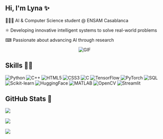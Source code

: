 ## Hi, I'm Lyna ​✨
👩🏻‍💻 AI & Computer Science student @ ENSAM Casablanca </p>
⚛︎ Developing innovative intelligent systems to solve real-world problems</p>
⌨ Passionate about advancing AI through research</p>

<p align="center">
    <img alt="GIF" src="https://media4.giphy.com/media/11KzOet1ElBDz2/giphy.gif" />
</p>

## Skills 👩‍💻
![Python](https://img.shields.io/badge/python-3670A0?style=for-the-badge&logo=python&logoColor=ffdd54) ![C++](https://img.shields.io/badge/c++-%2300599C.svg?style=for-the-badge&logo=c%2B%2B&logoColor=white) ![HTML5](https://img.shields.io/badge/html5-%23E34F26.svg?style=for-the-badge&logo=html5&logoColor=white) ![CSS3](https://img.shields.io/badge/css3-%231572B6.svg?style=for-the-badge&logo=css3&logoColor=white) ![C](https://img.shields.io/badge/c-%2300599C.svg?style=for-the-badge&logo=c&logoColor=white) ![TensorFlow](https://img.shields.io/badge/tensorflow-%23FF6F00.svg?style=for-the-badge&logo=tensorflow&logoColor=white) ![PyTorch](https://img.shields.io/badge/pytorch-%23EE4C2C.svg?style=for-the-badge&logo=pytorch&logoColor=white) ![SQL](https://img.shields.io/badge/sql-%23007ACC.svg?style=for-the-badge&logo=mysql&logoColor=white) ![Scikit-learn](https://img.shields.io/badge/scikit--learn-%23F7931E.svg?style=for-the-badge&logo=scikit-learn&logoColor=white) ![HuggingFace](https://img.shields.io/badge/HuggingFace-FF6C37.svg?style=for-the-badge&logo=huggingface&logoColor=white) ![MATLAB](https://img.shields.io/badge/matlab-%23007ACC.svg?style=for-the-badge&logo=matlab&logoColor=white) ![OpenCV](https://img.shields.io/badge/opencv-%2300789B.svg?style=for-the-badge&logo=opencv&logoColor=white) ![Streamlit](https://img.shields.io/badge/streamlit-%23FF4B4B.svg?style=for-the-badge&logo=streamlit&logoColor=white)

## GitHub Stats 🌱​
![](https://github-readme-stats.vercel.app/api/top-langs/?username=Lynsoo&theme=transparent&hide_border=false&include_all_commits=false&count_private=false&layout=compact)<br/>
<br/>
![](https://github-readme-stats.vercel.app/api?username=Lynsoo&theme=transparent&hide_border=false&include_all_commits=false&count_private=false)<br/>
<br/>
![](https://nirzak-streak-stats.vercel.app/?user=Lynsoo&theme=transparent&hide_border=false)<br/>




